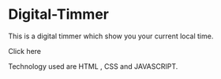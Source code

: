 # Digital-Timmer

This is a digital timmer which show you your current local time.

Click here 

Technology used are HTML , CSS and JAVASCRIPT.
